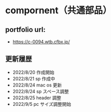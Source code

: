 # compornent（共通部品）

## portfolio url:

- https://c-0094.wtb.cfbx.jp/

## 更新履歴

- 2022/8/20 作成開始
- 2022/8/21 sp 作成中
- 2022/8/24 mac os 更新
- 2022/8/24 sp スペース調整
- 2022/8/25 header 調整
- 2022/9/5 pc サイズ調整開始
